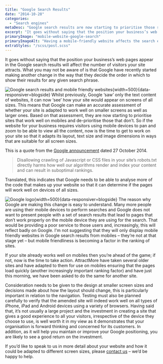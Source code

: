 ```yaml
---
title: "Google Search Results"
date: "2014-10-28"
categories:
  - "Search engines"
metaDesc: "Google search results are now starting to prioritise those sites which have mobile friendly web pages. Find out what you can do to maintain your position."
excerpt: "It goes without saying that the position your business’s web pages appear in the Google search results will affect the number of visitors your site attracts. What you may not be aware of is that Google have recently started making another change in the way that they decide the order in which to show their results for any given search phrase. Google can now make an accurate assessment of whether your site is adapted to work well on smaller screens as well as larger ones. Based on that assessment, they are now starting to prioritise sites that work well on mobiles and de-prioritise those that don’t. This will affect your site if it is not mobile friendly."
primaryImage: "mobile-website-google-search"
primaryImageAlt: "Having a mobile-friendly website affects the search engine ranking of your website"
extraStyles: "/scss/post.scss"
---
```


It goes without saying that the position your business’s web pages appear in the Google search results will affect the number of visitors your site attracts. What you may not be aware of is that Google have recently started making another change in the way that they decide the order in which to show their results for any given search phrase.

![Google search results and mobile friendly websites](/optim/blog/mobile-website-google-search.jpg){width=500}{data-responsiver=blogside}
Whilst previously, Google ‘saw’ only the text content of websites, it can now ‘see’ how your site would appear on screens of all sizes. This means that Google can make an accurate assessment of whether your site is adapted to work well on smaller screens as well as larger ones. Based on that assessment, they are now starting to prioritise sites that work well on mobiles and de-prioritise those that don’t. So if the website for your business requires visitors using mobile devices to pan and zoom to be able to view all the content, now is the time to get to work on your site so that it adapts its layout, text size and image dimensions in ways that are suitable for all screen sizes.

This is a quote from the [Google announcement](https://webmasters.googleblog.com/2014/10/updating-our-technical-webmaster.html) dated 27 October 2014.

> Disallowing crawling of Javascript or CSS files in your site’s robots.txt directly harms how well our algorithms render and index your content and can result in suboptimal rankings.

Translated, this indicates that Google needs to be able to analyse more of the code that makes up your website so that it can determine if the pages will work well on devices of all sizes.

![Google logo](/optim/blog/google2.jpg){width=500}{data-responsiver=blogside}
The reason why Google are making this change is easy to understand. Many more people are using their mobile devices to perform searches and Google does not want to present people with a set of search results that lead to pages that don’t work properly on the mobile device they are using for the search. That would be providing a poor service to those users and, increasingly, this will reflect badly on Google. I'm not suggesting that they will only display mobile friendly websites in Google search results from mobiles – they’re not at that stage yet – but mobile friendliness is becoming a factor in the ranking of sites.

If your site already works well on mobiles then you’re ahead of the game; if not, now is the time to take action. AttractMore have taken several older sites and have adapted to them for use on mobiles ensuring that the pages load quickly (another increasingly important ranking factor) and have just this morning, we have been asked to do the same for another site.

Consideration needs to be given to the design at smaller screen sizes and decisions made about how the layout should change, this is particularly important in relation to the navigation. Testing must also be planned carefully to verify that the amended site will indeed work well on all types of iPhone, iPad and Android devices using a variety of browsers. Having said that, it’s not usually a large project and the investment in creating a site that gives a good experience to all your visitors, irrespective of the device they choose to use, is well worth it in my view as it demonstrates that your organisation is forward thinking and concerned for its customers. In addition, as it will help you maintain or improve your Google positioning, you are likely to see a good return on the investment.

If you’d like to speak to us in more detail about your website and how it could be adapted to different screen sizes, please [contact us](/contact/ "Contact") – we’d be happy to help.
